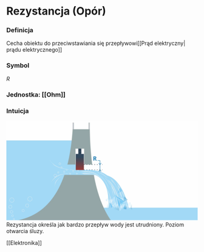 # Rezystancja (Opór)
### Definicja
Cecha obiektu do przeciwstawiania się przepływowi[[Prąd elektryczny| prądu elektrycznego]]

### Symbol
$R$
### Jednostka: [[Ohm]]
### Intuicja
![](img/rezystancja1.PNG)
Rezystancja określa jak bardzo przepływ wody jest utrudniony. Poziom otwarcia śluzy.

[[Elektronika]]